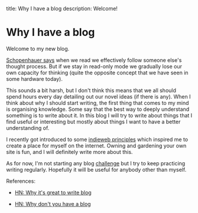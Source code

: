 title: Why I have a blog
description: Welcome!

Why I have a blog
=================

Welcome to my new blog.

[Schopenhauer says] when we read we effectively follow someone else's
thought process. But if we stay in read-only mode we gradually lose our
own capacity for thinking (quite the opposite concept that we have seen
in some hardware today).

This sounds a bit harsh, but I don't think this means that we all should
spend hours every day detailing out our novel ideas (if there is any).
When I think about why I should start writing, the first thing that
comes to my mind is organising knowledge. Some say that the best way to
deeply understand something is to write about it. In this blog I will
try to write about things that I find useful or interesting but mostly
about things I want to have a better understanding of.

I recently got introduced to some [indieweb principles] which inspired
me to create a place for myself on the internet. Owning and gardening
your own site is fun, and I will definitely write more about this.

As for now, I'm not starting any blog [challenge] but I try to keep
practicing writing regularly. Hopefully it will be useful for anybody
other than myself.

References:

- [HN: Why it's great to write blog]
- [HN: Why don't you have a blog]

  [Schopenhauer says]: https://www.goodreads.com/quotes/22763-when-we-read-another-person-thinks-for-us-we-merely
  [indieweb principles]: https://indieweb.org/principles
  [challenge]: https://100daystooffload.com/
  [HN: Why it's great to write blog]: https://news.ycombinator.com/item?id=23067352
  [HN: Why don't you have a blog]: https://news.ycombinator.com/item?id=22910532
